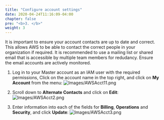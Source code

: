 ```yaml
---
title: "Configure account settings"
date: 2020-04-24T11:16:09-04:00
chapter: false
pre: "<b>3. </b>"
weight: 3
---
```


It is important to ensure your account contacts are up to date and correct. This allows AWS to be able to contact the correct people in your organization if required. It is recommended to use a mailing list or shared email that is accessible by multiple team members for redudancy. Ensure the email accounts are actively monitored.

1. Log in to your Master account as an IAM user with the required permissions, Click on the account name in the top right, and click on **My Account** from the menu:
![Images/AWSAcct11.png](/Cost/100_1_AWS_Account_Setup/Images/AWSAcct1.png)

2. Scroll down to **Alternate Contacts** and click on **Edit**:
![Images/AWSAcct2.png](/Cost/100_1_AWS_Account_Setup/Images/AWSAcct2.png)

3. Enter information into each of the fields for **Billing**, **Operations** and **Security**, and click **Update**:
![Images/AWSAcct3.png](/Cost/100_1_AWS_Account_Setup/Images/AWSAcct3.png)
